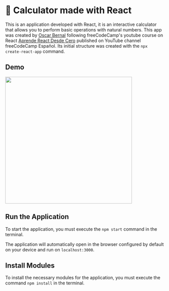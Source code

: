 # 🧮 Calculator made with React

This is an application developed with React, it is an interactive calculator that allows you to perform basic operations with natural numbers.
This app was created by [Oscar Bernal](https://github.com/maat-mind) following freeCodeCamp's youtube course on React
[Aprende React Desde Cero](https://www.youtube.com/watch?v=6Jfk8ic3KVk)
published on YouTube channel freeCodeCamp Español. Its initial structure was
created with the `npx create-react-app` command.

## Demo
<img src="https://user-images.githubusercontent.com/57721146/177380891-25e00068-216b-4feb-bc41-d1e71ad0f2db.gif" width="400"/>

## Run the Application

To start the application, you must execute the `npm start` command in the
terminal.

The application will automatically open in the browser configured by default on
your device and run on `localhost:3000`.

## Install Modules

To install the necessary modules for the application, you must execute the
command `npm install` in the terminal.
